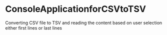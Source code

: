 # ConsoleApplicationforCSVtoTSV
Converting CSV file to TSV and reading the content based on user selection either first lines or last lines
